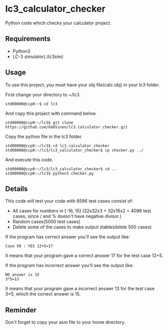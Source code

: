 # lc3_calculator_checker

Python code which checks your calculator project.



## Requirements

- Python3
- LC-3 simulator(./lc3sim)

## Usage

To use this project, you must have your obj file(calc.obj) in your lc3 folder.

First change your directory to ~/lc3.
	
	std00000@ccp0:~$ cd lc3
	
And copy this project with command below.

	std00000@ccp0:~/lc3$ git clone https://github.com/GGOSinon/lc3_calculator_checker.git

Copy the python file in the lc3 folder.

	std00000@ccp0:~/lc3$ cd lc3_calculator_checker
	std00000@ccp0:~/lc3/lc3_calculator_checker$ cp checker.py ../
	
And execute this code.

	std00000@ccp0:~/lc3/lc3_calculator_checker$ cd ..
	std00000@ccp0:~/lc3$ python3 checker.py

## Details
This code will test your code with 8596 test cases consist of:

- All cases for numbers in [-16, 15] (32x32x3 + 32x16x2 = 4096 test cases, since / and % doesn't have negative divisor.)
- Random cases(5000 test cases)
- Delete some of the cases to make output stable(delete 500 cases)

If the program has correct answer you'll see the output like:

	Case 50 : YES 12+5=17

It means that your program gave a correct answer 17 for the test case 12+5.

If the program has incorrect answer you'll see the output like:

	NO answer is 15
	3*5=13

It means that your program gave a incorrect answer 13 for the test case 3*5, which the correct answer is 15.

## Reminder

Don't forget to copy your asm file to your home directory.

